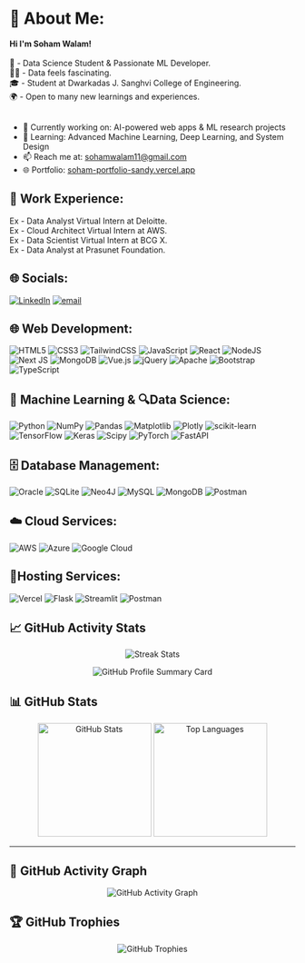 # 💫 About Me:
<b>Hi I'm Soham Walam!</b><br>
<br>🧠 - Data Science Student & Passionate ML Developer.<br>🧑‍💻 - Data feels fascinating.<br>🎓 - Student at Dwarkadas J. Sanghvi College of Engineering.<br>🌍 - Open to many new learnings and experiences. <br><br>
- 🔭 Currently working on: AI-powered web apps & ML research projects  <br>
- 🌱 Learning: Advanced Machine Learning, Deep Learning, and System Design  
- 📫 Reach me at: [sohamwalam11@gmail.com](mailto:sohamwalam11@gmail.com)  
- 🌐 Portfolio: [soham-portfolio-sandy.vercel.app](https://soham-portfolio-sandy.vercel.app)
## 🏢 Work Experience:
Ex - Data Analyst Virtual Intern at Deloitte.<br>Ex - Cloud Architect Virtual Intern at AWS.<br>Ex - Data Scientist Virtual Intern at BCG X. <br> Ex - Data Analyst at Prasunet Foundation.

## 🌐 Socials:
[![LinkedIn](https://img.shields.io/badge/LinkedIn-%230077B5.svg?logo=linkedin&logoColor=white)](https://www.linkedin.com/in/soham-walam-b82446296/) [![email](https://img.shields.io/badge/Email-D14836?logo=gmail&logoColor=white)](mailto:musicianshub010@gmail.com) 
 
## 🌐 Web Development: 
![HTML5](https://img.shields.io/badge/html5-%23E34F26.svg?style=for-the-badge&logo=html5&logoColor=white) ![CSS3](https://img.shields.io/badge/css3-%231572B6.svg?style=for-the-badge&logo=css3&logoColor=white) ![TailwindCSS](https://img.shields.io/badge/tailwindcss-%2338B2AC.svg?style=for-the-badge&logo=tailwind-css&logoColor=white) ![JavaScript](https://img.shields.io/badge/javascript-%23323330.svg?style=for-the-badge&logo=javascript&logoColor=%23F7DF1E) ![React](https://img.shields.io/badge/react-%2320232a.svg?style=for-the-badge&logo=react&logoColor=%2361DAFB) ![NodeJS](https://img.shields.io/badge/node.js-6DA55F?style=for-the-badge&logo=node.js&logoColor=white) ![Next JS](https://img.shields.io/badge/Next-black?style=for-the-badge&logo=next.js&logoColor=white) ![MongoDB](https://img.shields.io/badge/MongoDB-%234ea94b.svg?style=for-the-badge&logo=mongodb&logoColor=white) ![Vue.js](https://img.shields.io/badge/vue.js-%2335495e.svg?style=for-the-badge&logo=vuedotjs&logoColor=%234FC08D) ![jQuery](https://img.shields.io/badge/jquery-%230769AD.svg?style=for-the-badge&logo=jquery&logoColor=white) ![Apache](https://img.shields.io/badge/apache-%23D42029.svg?style=for-the-badge&logo=apache&logoColor=white) ![Bootstrap](https://img.shields.io/badge/bootstrap-%238511FA.svg?style=for-the-badge&logo=bootstrap&logoColor=white) ![TypeScript](https://img.shields.io/badge/typescript-%23007ACC.svg?style=for-the-badge&logo=typescript&logoColor=white) 


## 🤖 Machine Learning & 🔍Data Science:
![Python](https://img.shields.io/badge/python-3670A0?style=for-the-badge&logo=python&logoColor=ffdd54) ![NumPy](https://img.shields.io/badge/numpy-%23013243.svg?style=for-the-badge&logo=numpy&logoColor=white) ![Pandas](https://img.shields.io/badge/pandas-%23150458.svg?style=for-the-badge&logo=pandas&logoColor=white) ![Matplotlib](https://img.shields.io/badge/Matplotlib-%23ffffff.svg?style=for-the-badge&logo=Matplotlib&logoColor=black) ![Plotly](https://img.shields.io/badge/Plotly-%233F4F75.svg?style=for-the-badge&logo=plotly&logoColor=white) ![scikit-learn](https://img.shields.io/badge/scikit--learn-%23F7931E.svg?style=for-the-badge&logo=scikit-learn&logoColor=white) ![TensorFlow](https://img.shields.io/badge/TensorFlow-%23FF6F00.svg?style=for-the-badge&logo=TensorFlow&logoColor=white) ![Keras](https://img.shields.io/badge/Keras-%23D00000.svg?style=for-the-badge&logo=Keras&logoColor=white) ![Scipy](https://img.shields.io/badge/SciPy-%230C55A5.svg?style=for-the-badge&logo=scipy&logoColor=%white) ![PyTorch](https://img.shields.io/badge/PyTorch-%23EE4C2C.svg?style=for-the-badge&logo=PyTorch&logoColor=white) ![FastAPI](https://img.shields.io/badge/FastAPI-005571?style=for-the-badge&logo=fastapi)

## 🗄️ Database Management:  
![Oracle](https://img.shields.io/badge/Oracle-F80000?style=for-the-badge&logo=oracle&logoColor=white) ![SQLite](https://img.shields.io/badge/sqlite-%2307405e.svg?style=for-the-badge&logo=sqlite&logoColor=white) ![Neo4J](https://img.shields.io/badge/Neo4j-008CC1?style=for-the-badge&logo=neo4j&logoColor=white) ![MySQL](https://img.shields.io/badge/mysql-4479A1.svg?style=for-the-badge&logo=mysql&logoColor=white) ![MongoDB](https://img.shields.io/badge/MongoDB-%234ea94b.svg?style=for-the-badge&logo=mongodb&logoColor=white) ![Postman](https://img.shields.io/badge/Postman-FF6C37?style=for-the-badge&logo=postman&logoColor=white) 

## ☁️ Cloud Services: 
![AWS](https://img.shields.io/badge/AWS-%23FF9900.svg?style=for-the-badge&logo=amazon-aws&logoColor=white) ![Azure](https://img.shields.io/badge/azure-%230072C6.svg?style=for-the-badge&logo=microsoftazure&logoColor=white) ![Google Cloud](https://img.shields.io/badge/GoogleCloud-%234285F4.svg?style=for-the-badge&logo=google-cloud&logoColor=white) 

## 🚀Hosting Services:  
![Vercel](https://img.shields.io/badge/vercel-%23000000.svg?style=for-the-badge&logo=vercel&logoColor=white) ![Flask](https://img.shields.io/badge/flask-%23000.svg?style=for-the-badge&logo=flask&logoColor=white) ![Streamlit](https://img.shields.io/badge/Streamlit-%23FE4B4B.svg?style=for-the-badge&logo=streamlit&logoColor=white) ![Postman](https://img.shields.io/badge/Postman-FF6C37?style=for-the-badge&logo=postman&logoColor=white)
<br/>
## 📈 GitHub Activity Stats

<!-- Streak stats -->
<p align="center">
  <img src="https://nirzak-streak-stats.vercel.app/?user=SohamWalam11&theme=radical&hide_border=false" alt="Streak Stats"/>
</p>

<!-- Profile summary card -->
<p align="center">
  <img src="https://github-profile-summary-cards.vercel.app/api/cards/profile-details?username=SohamWalam11&theme=radical" alt="GitHub Profile Summary Card"/>
</p>

## 📊 GitHub Stats

<p align="center"> <img src="https://github-readme-stats.vercel.app/api?username=SohamWalam11&theme=radical&hide_border=false&include_all_commits=true&count_private=true" alt="GitHub Stats" height="200"/> <img src="https://github-readme-stats.vercel.app/api/top-langs/?username=SohamWalam11&theme=radical&hide_border=false&layout=compact" alt="Top Languages" height="200"/> </p>

---
## 🌱 GitHub Activity Graph

<p align="center">
  <img src="https://github-readme-activity-graph.vercel.app/graph?username=SohamWalam11&bg_color=0d1117&color=7f3fbf&line=7f3fbf&point=7f3fbf&area=true&area_color=ffffff&title_color=ffffff" alt="GitHub Activity Graph"/>
</p>


## 🏆 GitHub Trophies

<p align="center">
  <img src="https://github-profile-trophy.vercel.app/?username=SohamWalam11&theme=radical&margin-w=15&no-frame=true" alt="GitHub Trophies"/>
</p>







<!-- Proudly created with GPRM ( https://gprm.itsvg.in ) -->

